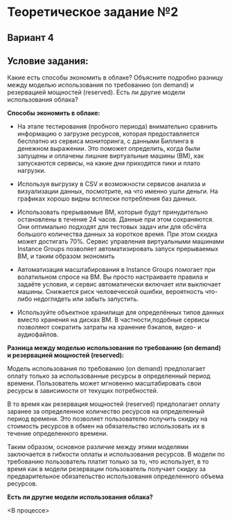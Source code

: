 # Теоретическое задание №2
## Вариант 4
## Условие задания:
Какие есть способы экономить в облаке? Объясните подробно разницу между моделью
использования по требованию (on demand) и резервацией мощностей (reserved). Есть ли другие модели использования облака?

**Способы экономить в облаке:**

- На этапе тестирования (пробного периода) внимательно сравнить информацию о загрузке ресурсов, которая предоставляется бесплатно из сервиса мониторинга, с данными Биллинга в денежном выражении. Это поможет определить, когда были запущены и оплачены лишние виртуальные машины (ВМ), как запускаются сервисы, на какие дни приходятся пики и плато нагрузки.
	
- Используя выгрузку в CSV и возможности сервисов анализа и визуализации данных, посмотрите, на что именно ушли деньги. На графиках хорошо видны всплески потребления баз данных.
	
- Использовать прерываемые ВМ, которые будут принудительно остановлены в течение 24 часов. Данные при этом сохраняются. Они оптимально подходят для тестовых задач или для обсчёта большого количества данных за короткое время. При этом скидка может достигать 70%. Сервис управления виртуальными машинами Instance Groups позволяет автоматизировать запуск прерываемых ВМ, и таким образом экономить
	
- Автоматизация масштабирования в Instance Groups помогает при волатильном спросе на ВМ. Вы просто настраиваете правила и задаёте условия, и сервис автоматически включает или выключает машины. Снижается риск человеческой ошибки, вероятность что-либо недоглядеть или забыть запустить.
 
- Используйте объектное хранилище для определённых типов данных вместо хранения на дисках ВМ. В частности,подобные сервисы позволяют сократить затраты на хранение бэкапов, видео- и аудиофайлов.
	

**Разница между моделью использования по требованию (on demand) и резервацией мощностей (reserved):** 
	
Модель использования по требованию (on demand) предполагает оплату только за использованные ресурсы в определенный период времени. Пользователь может мгновенно масштабировать свои ресурсы в зависимости от текущих потребностей.
	
В то время как резервация мощностей (reserved) предполагает оплату заранее за определенное количество ресурсов на определенный период времени. Это позволяет пользователю получить скидку на стоимость ресурсов в обмен на обязательство использовать их в течение определенного времени.
	
Таким образом, основное различие между этими моделями заключается в гибкости оплаты и использования ресурсов. В модели по требованию пользователь платит только за то, что использует, в то время как в модели резервации пользователь получает скидку за предварительное обязательство использования определенного объема ресурсов.

**Есть ли другие модели использования облака?**

<В процессе>

